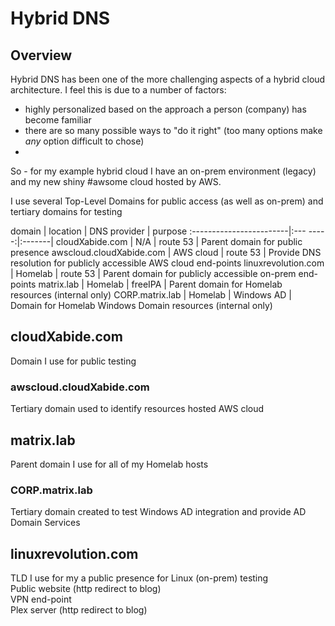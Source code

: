 # Hybrid DNS

## Overview
Hybrid DNS has been one of the more challenging aspects of a hybrid cloud architecture.  I feel this is due to a number of factors:
* highly personalized based on the approach a person (company) has become familiar  
* there are so many possible ways to "do it right" (too many options make *any* option difficult to chose)  
*

So - for my example hybrid cloud I have an on-prem environment (legacy) and my new shiny #awsome cloud hosted by AWS.

I use several Top-Level Domains for public access (as well as on-prem) and tertiary domains for testing


domain                   | location  | DNS provider   | purpose
:------------------------|:---  -----:|:-------|
cloudXabide.com          | N/A        | route 53       | Parent domain for public presence 
awscloud.cloudXabide.com | AWS cloud  | route 53       | Provide DNS resolution for publicly accessible AWS cloud end-points
linuxrevolution.com      | Homelab    | route 53       | Parent domain for publicly accessible on-prem end-points
matrix.lab               | Homelab    | freeIPA        | Parent domain for Homelab resources (internal only)
CORP.matrix.lab          | Homelab    | Windows AD     | Domain for Homelab Windows Domain resources (internal only)


## cloudXabide.com
Domain I use for public testing 

### awscloud.cloudXabide.com
Tertiary domain used to identify resources hosted AWS cloud

## matrix.lab
Parent domain I use for all of my Homelab hosts

### CORP.matrix.lab
Tertiary domain created to test Windows AD integration and provide AD Domain Services

## linuxrevolution.com 
TLD I use for my a public presence for Linux (on-prem) testing  
Public website (http redirect to blog)  
VPN end-point  
Plex server (http redirect to blog)   
